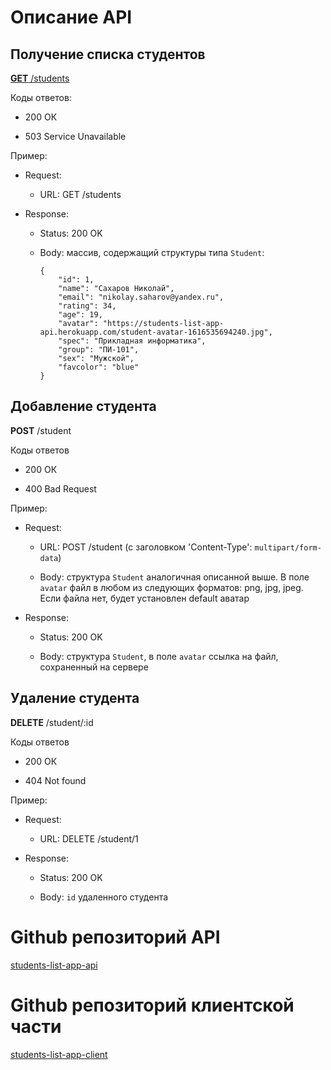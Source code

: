 # Описание API

## Получение списка студентов

[__GET__ /students](https://students-list-app-api.herokuapp.com/students)

Коды ответов:

- 200 ОК

- 503 Service Unavailable

Пример:

- Request:

	- URL: GET /students

- Response:

	- Status: 200 OK

	- Body: массив, содержащий структуры типа `Student`:

		```
		{
			"id": 1,
			"name": "Сахаров Николай",
			"email": "nikolay.saharov@yandex.ru",
			"rating": 34,
			"age": 19,
			"avatar": "https://students-list-app-api.herokuapp.com/student-avatar-1616535694240.jpg",
			"spec": "Прикладная информатика",
			"group": "ПИ-101",
			"sex": "Мужской",
			"favcolor": "blue"
		}
		```

## Добавление студента

__POST__ /student

Коды ответов

- 200 ОК

- 400 Bad Request

Пример:

- Request:

	- URL: POST /student (с заголовком 'Content-Type': `multipart/form-data`)

	- Body: структура `Student` аналогичная описанной выше. В поле `avatar` файл в любом из следующих форматов: png, jpg, jpeg. Если файла нет, будет установлен default аватар

- Response:

	- Status: 200 OK

	- Body: структура `Student`, в поле `avatar` ссылка на файл, сохраненный на сервере

## Удаление студента

__DELETE__ /student/:id

Коды ответов

- 200 ОК

- 404 Not found

Пример:

- Request:

	- URL: DELETE /student/1

- Response:

	- Status: 200 OK

	- Body: `id` удаленного студента

# Github репозиторий API

[students-list-app-api](https://github.com/akzhar/students-list-app-api)

# Github репозиторий клиентской части

[students-list-app-client](https://github.com/akzhar/students-list-app-client)
